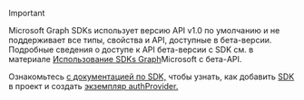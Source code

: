 <!-- markdownlint-disable MD041-->

> [!IMPORTANT]
> Microsoft Graph SDKs использует версию API v1.0 по умолчанию и не поддерживает все типы, свойства и API, доступные в бета-версии. Подробные сведения о доступе к API бета-версии с SDK см. в материале [Использование SDKs Graph](/graph/sdks/use-beta)Microsoft с бета-API.
>
> Ознакомьтесь [с документацией по SDK,](/graph/sdks/sdks-overview) чтобы узнать, как добавить [SDK](/graph/sdks/sdk-installation) в проект и создать [экземпляр authProvider.](/graph/sdks/choose-authentication-providers)
